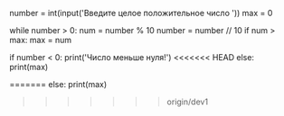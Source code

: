 number = int(input('Введите целое положительное число '))
max = 0


while number > 0:
    num = number % 10
    number = number // 10
    if num > max:
        max = num


if number < 0:
    print('Число меньше нуля!')
<<<<<<< HEAD
else: print(max)

=======
else: print(max)
>>>>>>> origin/dev1
